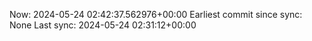 Now: 2024-05-24 02:42:37.562976+00:00 Earliest commit since sync: None Last sync: 2024-05-24 02:31:12+00:00
